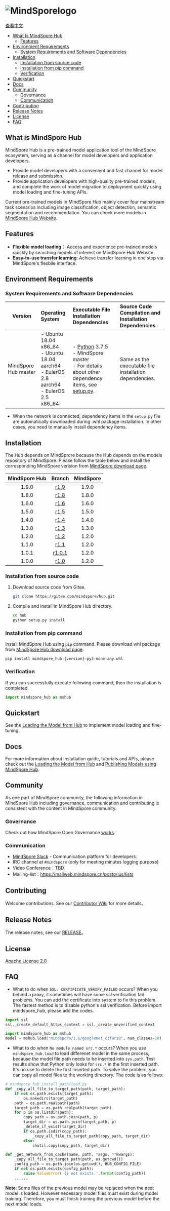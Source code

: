 # ![MindSporelogo](docs/MindSpore-logo.png "MindSpore logo")

[查看中文](./README_CN.md)

- [What Is MindSpore Hub](#what-is-mindspore-hub)
    - [Features](#features)
- [Environment Requirements](#environment-requirements)
    - [System Requirements and Software Dependencies](#system-requirements-and-software-dependencies)
- [Installation](#installation)
    - [Installation from source code](#Installation-from-source-code)
    - [Installation from pip command](#Installation-from-pip-command)
    - [Verification](#Verification)
- [Quickstart](#quickstart)
- [Docs](#docs)
- [Community](#community)
    - [Governance](#governance)
    - [Communication](#communication)
- [Contributing](#contributing)
- [Release Notes](#release-notes)
- [License](#license)
- [FAQ](#FAQ)

## What is MindSpore Hub

MindSpore Hub is a pre-trained model application tool of the MindSpore ecosystem, serving as a channel for model developers and application developers.

- Provide model developers with a convenient and fast channel for model release and submission.
- Provide application developers with high-quality pre-trained models, and complete the work of model migration to deployment quickly using model loading and fine-tuning APIs.

Current pre-trained models in MindSpore Hub mainly cover four mainstream task scenarios including image classification, object detection, semantic segmentation and recommendation. You can check more models in [MindSpore Hub Website](https://www.mindspore.cn/resources/hub/en).

## Features

- **Flexible model loading**： Access and experience pre-trained models quickly by searching models of interest on MindSpore Hub Website.
- **Easy-to-use transfer learning**: Achieve transfer learning in one step via MindSpore's flexbile interface.

## Environment Requirements

### System Requirements and Software Dependencies

| Version | Operating System | Executable File Installation Dependencies | Source Code Compilation and Installation Dependencies |
| ---- | :--- | :--- | :--- |
| MindSpore Hub master | - Ubuntu 18.04 x86_64 <br> - Ubuntu 18.04 aarch64 <br> - EulerOS 2.8 aarch64 <br> - EulerOS 2.5 x86_64 <br> | - [Python](https://www.python.org/downloads/) 3.7.5 <br> - MindSpore master <br> - For details about other dependency items, see [setup.py](https://gitee.com/mindspore/hub/blob/master/setup.py). | Same as the executable file installation dependencies. |

- When the network is connected, dependency items in the `setup.py` file are automatically downloaded during .whl package installation. In other cases, you need to manually install dependency items.

## Installation

The Hub depends on MindSprore because the Hub depends on the models repository of MindSpore. Please follow the table below and install the corresponding MindSpore verision from [MindSpore download page](https://www.mindspore.cn/versions/en).

| MindSpore Hub|                             Branch                    | MindSpore |
| :----------: | :------------------------------------------------: | :-------: |
|     1.9.0    | [r1.9](https://gitee.com/mindspore/hub/tree/r1.9/) |   1.9.0   |
|     1.8.0    | [r1.8](https://gitee.com/mindspore/hub/tree/r1.8/) |   1.8.0   |
|     1.6.0    | [r1.6](https://gitee.com/mindspore/hub/tree/r1.6/) |   1.6.0   |
|     1.5.0    | [r1.5](https://gitee.com/mindspore/hub/tree/r1.5/) |   1.5.0   |
|     1.4.0    | [r1.4](https://gitee.com/mindspore/hub/tree/r1.4/) |   1.4.0   |
|     1.3.0    | [r1.3](https://gitee.com/mindspore/hub/tree/r1.3/) |   1.3.0   |
|     1.2.0    | [r1.2](https://gitee.com/mindspore/hub/tree/r1.2/) |   1.2.0   |
|     1.1.0    | [r1.1](https://gitee.com/mindspore/hub/tree/r1.1/) |   1.2.0   |
|     1.0.1    | [r1.0.1](https://gitee.com/mindspore/hub/tree/r1.0.1/) |   1.2.0  |
|     1.0.0    | [r1.0](https://gitee.com/mindspore/hub/tree/r1.0/) |   1.2.0   |

### Installation from source code

1. Download source code from Gitee.

   ```bash
   git clone https://gitee.com/mindspore/hub.git
   ```

2. Compile and install in MindSpore Hub directory.

   ```bash
   cd hub
   python setup.py install
   ```

### Installation from pip command

Install MindSpore Hub using `pip` command. Please download whl package from [MindSpore Hub download page](https://www.mindspore.cn/versions/en).

   ```shell script
   pip install mindspore_hub-{version}-py3-none-any.whl
   ```

### Verification

If you can successfully execute following command, then the installation is completed.

```python
import mindspore_hub as mshub
```

## Quickstart

See the [Loading the Model from Hub](https://www.mindspore.cn/hub/docs/en/master/loading_model_from_hub.html) to implement model loading and fine-tuning.

## Docs

For more information about installation guide, tutorials and APIs, please check out the [Loading the Model from Hub](https://www.mindspore.cn/hub/docs/en/master/loading_model_from_hub.html) and [Publishing Models using MindSpore Hub](https://www.mindspore.cn/hub/docs/en/master/publish_model.html).

## Community

As one part of MindSpore community, the following information in MindSpore Hub including governance, communication and contributing is consistent with the content in MindSpore community.

### Governance

Check out how MindSpore Open Governance [works](https://gitee.com/mindspore/community/blob/master/governance.md).

### Communication

- [MindSpore Slack](https://join.slack.com/t/mindspore/shared_invite/zt-dgk65rli-3ex4xvS4wHX7UDmsQmfu8w) - Communication platform for developers.
- IRC channel at `#mindspore` (only for meeting minutes logging purpose)
- Video Conference：TBD
- Mailing-list：<https://mailweb.mindspore.cn/postorius/lists>

## Contributing

Welcome contributions. See our [Contributor Wiki](CONTRIBUTING.md) for more details。

## Release Notes

The release notes, see our [RELEASE](RELEASE.md)。

## License

[Apache License 2.0](LICENSE)

## FAQ

- What to do when `SSL: CERTIFICATE_VERIFY_FAILED` occurs?
   When you behind a proxy, it sometimes will have some ssl verification fail problems. You can add the certificate into system to fix this problem. The fastest method is to disable python's ssl verification. Before import mindspore_hub, please add the codes.

```python
import ssl
ssl._create_default_https_context = ssl._create_unverified_context

import mindspore_hub as mshub
model = mshub.load("mindspore/1.6/googlenet_cifar10", num_classes=10)
```

- What to do when `No module named src.*` occurs?
  When you use `mindspore_hub.load` to load differenet model in the same process, because the model file path needs to be inserted into `sys.path`. Test results show that Python only looks for `src.*` in the first inserted path. It's no use to delete the first inserted path. To solve the problem, you can copy all model files to the working directory. The code is as follows:

```python
# mindspore_hub_install_path/load.py
def _copy_all_file_to_target_path(path, target_path):
    if not os.path.exists(target_path):
        os.makedirs(target_path)
    path = os.path.realpath(path)
    target_path = os.path.realpath(target_path)
    for p in os.listdir(path):
        copy_path = os.path.join(path, p)
        target_dir = os.path.join(target_path, p)
        _delete_if_exist(target_dir)
        if os.path.isdir(copy_path):
            _copy_all_file_to_target_path(copy_path, target_dir)
        else:
            shutil.copy(copy_path, target_dir)

def _get_network_from_cache(name, path, *args, **kwargs):
    _copy_all_file_to_target_path(path, os.getcwd())
    config_path = os.path.join(os.getcwd(), HUB_CONFIG_FILE)
    if not os.path.exists(config_path):
        raise ValueError('{} not exists.'.format(config_path))
    ......
```

  **Note**: Some files of the previous model may be replaced when the next model is loaded. However necessary model files must exist during model training. Therefore, you must finish training the previous model before the next model loads.
